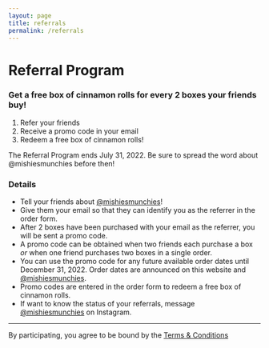 ```yaml
---
layout: page
title: referrals
permalink: /referrals
---
```


<!-- <img class="menu-img" 
     src="../assets/img/referrals.svg"
     alt="Referrals"/> -->

# Referral Program
### Get a free box of cinnamon rolls for every 2 boxes your friends buy!
1. Refer your friends
2. Receive a promo code in your email
3. Redeem a free box of cinnamon rolls!

The Referral Program ends July 31, 2022. Be sure to spread the word about @mishiesmunchies before then!

### Details
- Tell your friends about [@mishiesmunchies](https://www.instagram.com/mishiesmunchies/)! 
- Give them your email so that they can identify you as the referrer in the order form.
- After 2 boxes have been purchased with your email as the referrer, you will be sent a promo code. 
- A promo code can be obtained when two friends each purchase a box *or* when one friend purchases two boxes in a single order.
- You can use the promo code for any future available order dates until December 31, 2022. Order dates are announced on this website and [@mishiesmunchies](https://www.instagram.com/mishiesmunchies/). 
- Promo codes are entered in the order form to redeem a free box of cinnamon rolls.
- If want to know the status of your referrals, message [@mishiesmunchies](https://www.instagram.com/mishiesmunchies/) on Instagram.

---

By participating, you agree to be bound by the [Terms & Conditions](terms)
